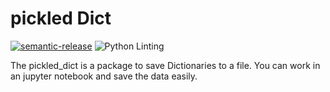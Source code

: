 # pickled Dict

[![semantic-release](https://img.shields.io/badge/%20%20%F0%9F%93%A6%F0%9F%9A%80-semantic--release-e10079.svg)](https://github.com/semantic-release/semantic-release)
![Python Linting](https://github.com/Daveismus/pickled_dict/workflows/Python%20Linting/badge.svg)

The pickled_dict is a package to save Dictionaries to a file. You can work in an jupyter notebook and save the data easily.
